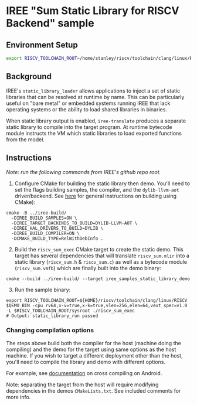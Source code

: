 # IREE "Sum Static Library for RISCV Backend" sample

## Environment Setup
```sh
export RISCV_TOOLCHAIN_ROOT=/home/stanley/riscv/toolchain/clang/linux/RISCV
```
## Background

IREE's `static_library_loader` allows applications to inject a set of static
libraries that can be resolved at runtime by name. This can be particularly
useful on "bare metal" or embedded systems running IREE that lack operating
systems or the ability to load shared libraries in binaries.

When static library output is enabled, `iree-translate` produces a separate
static library to compile into the target program. At runtime bytecode module
instructs the VM which static libraries to load exported functions from the
model.

## Instructions
_Note: run the following commands from IREE's github repo root._

1. Configure CMake for building the static library then demo. You'll need to set
the flags building samples, the compiler, and the `dylib-llvm-aot`
driver/backend. See
[here](https://google.github.io/iree/building-from-source/getting-started/)
for general instructions on building using CMake):

  ```shell
  cmake -B ../iree-build/
    -DIREE_BUILD_SAMPLES=ON \
    -DIREE_TARGET_BACKENDS_TO_BUILD=DYLIB-LLVM-AOT \
    -DIREE_HAL_DRIVERS_TO_BUILD=DYLIB \
    -DIREE_BUILD_COMPILER=ON \
    -DCMAKE_BUILD_TYPE=RelWithDebInfo .
  ```

2. Build the `riscv_sum_exec` CMake target to create the static demo. This
target has several dependencies that will translate `riscv_sum.mlir` into a
static library (`riscv_sum.h` & `riscv_sum.c`) as well as a bytecode module
(`riscv_sum.vmfb`) which are finally built into the demo binary:

  ```shell
  cmake --build ../iree-build/ --target iree_samples_static_library_demo
  ```

3. Run the sample binary:

  ```shell
  export RISCV_TOOLCHAIN_ROOT=${HOME}/riscv/toolchain/clang/linux/RISCV
  $QEMU_BIN -cpu rv64,x-v=true,x-k=true,vlen=256,elen=64,vext_spec=v1.0 -L $RISCV_TOOLCHAIN_ROOT/sysroot ./riscv_sum_exec
  # Output: static_library_run passed
  ```

### Changing compilation options

The steps above build both the compiler for the host (machine doing the
compiling) and the demo for the target using same options as the host machine.
If you wish to target a different deployment other than the host, you'll need to
compile the library and demo with different options.

For example, see
[documentation](https://google.github.io/iree/building-from-source/android/)
on cross compiling on Android.

Note: separating the target from the host will require modifying dependencies in
the demos `CMakeLists.txt`. See included comments for more info.
